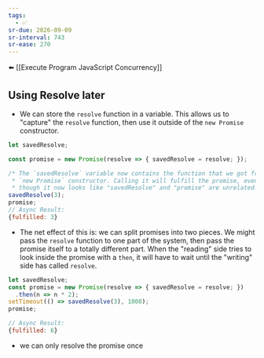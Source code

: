 ```yaml
---
tags:
  - ✅
sr-due: 2026-09-09
sr-interval: 743
sr-ease: 270
---
```


⬅️ [[Execute Program JavaScript Concurrency]]
## Using Resolve later
- We can store the `resolve` function in a variable. This allows us to "capture" the `resolve` function, then use it outside of the `new Promise` constructor.
```js
let savedResolve;

const promise = new Promise(resolve => { savedResolve = resolve; });

/* The `savedResolve` variable now contains the function that we got from the
 * `new Promise` constructor. Calling it will fulfill the promise, even
 * though it now looks like "savedResolve" and "promise" are unrelated. */
savedResolve(3);
promise;
// Async Result:
{fulfilled: 3}

```

- The net effect of this is: we can split promises into two pieces. We might pass the `resolve` function to one part of the system, then pass the promise itself to a totally different part. When the "reading" side tries to look inside the promise with a `then`, it will have to wait until the "writing" side has called `resolve`.

```js
let savedResolve;
const promise = new Promise(resolve => { savedResolve = resolve; })
  .then(n => n * 2);
setTimeout(() => savedResolve(3), 1000);
promise;

// Async Result:
{fulfilled: 6}
```
- we can only resolve the promise once